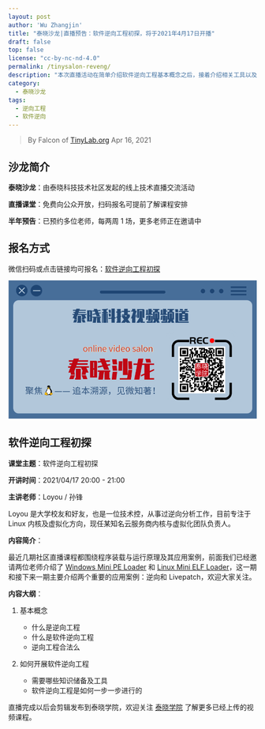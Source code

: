 ```yaml
---
layout: post
author: 'Wu Zhangjin'
title: "泰晓沙龙|直播预告：软件逆向工程初探，将于2021年4月17日开播"
draft: false
top: false
license: "cc-by-nc-nd-4.0"
permalink: /tinysalon-reveng/
description: "本次直播活动在简单介绍软件逆向工程基本概念之后，接着介绍相关工具以及开展步骤。"
category:
  - 泰晓沙龙
tags:
  - 逆向工程
  - 软件逆向
---
```


> By Falcon of [TinyLab.org][1]
> Apr 16, 2021

## 沙龙简介

**泰晓沙龙**：由泰晓科技技术社区发起的线上技术直播交流活动

**直播课堂**：免费向公众开放，扫码报名可提前了解课程安排

**半年预告**：已预约多位老师，每两周 1 场，更多老师正在邀请中

## 报名方式

微信扫码或点击链接均可报名：[软件逆向工程初探](https://www.cctalk.com/m/group/89433087)

![泰晓科技-直播课堂-报名入口](/wp-content/uploads/2021/03/tinylab-salon-video.png)

## 软件逆向工程初探

**课堂主题**：软件逆向工程初探

**开讲时间**：2021/04/17 20:00 - 21:00

**主讲老师**：Loyou / 孙锋

Loyou 是大学校友和好友，也是一位技术控，从事过逆向分析工作，目前专注于 Linux 内核及虚拟化方向，现任某知名云服务商内核与虚拟化团队负责人。

**内容简介**：

最近几期社区直播课程都围绕程序装载与运行原理及其应用案例，前面我们已经邀请两位老师介绍了 [Windows Mini PE Loader](http://tinylab.org/tinysalon-pe/) 和 [Linux Mini ELF Loader](http://tinylab.org/tinysalon-elf/)，这一期和接下来一期主要介绍两个重要的应用案例：逆向和 Livepatch，欢迎大家关注。

**内容大纲**：

1. 基本概念

    - 什么是逆向工程
    - 什么是软件逆向工程
    - 逆向工程合法么

2. 如何开展软件逆向工程

    - 需要哪些知识储备及工具
    - 软件逆向工程是如何一步一步进行的


直播完成以后会剪辑发布到泰晓学院，欢迎关注 [泰晓学院](https://m.cctalk.com/inst/sh8qtdag) 了解更多已经上传的视频课程。

[1]: http://tinylab.org
